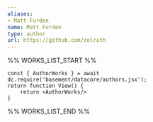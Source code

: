 ```yaml
---
aliases:
- Matt Furden
name: Matt Furden
type: author
url: https://github.com/zolrath
---
```



%% WORKS_LIST_START %%

```datacorejsx
const { AuthorWorks } = await dc.require('basement/datacore/authors.jsx');
return function View() {
    return <AuthorWorks/>
}
```
%% WORKS_LIST_END %%